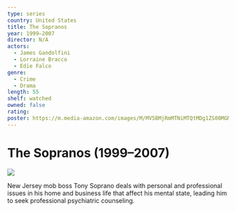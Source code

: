 ```yaml
---
type: series
country: United States
title: The Sopranos
year: 1999–2007
director: N/A
actors:
  - James Gandolfini
  - Lorraine Bracco
  - Edie Falco
genre:
  - Crime
  - Drama
length: 55
shelf: watched
owned: false
rating:
poster: https://m.media-amazon.com/images/M/MV5BMjRmMTNiMTQtMDg1ZS00MGM1LWE1MGUtYjEzMGFjNWUzOWRkXkEyXkFqcGc@._V1_SX300.jpg
---
```


# The Sopranos (1999–2007)

![](https://m.media-amazon.com/images/M/MV5BMjRmMTNiMTQtMDg1ZS00MGM1LWE1MGUtYjEzMGFjNWUzOWRkXkEyXkFqcGc@._V1_SX300.jpg)

New Jersey mob boss Tony Soprano deals with personal and professional issues in his home and business life that affect his mental state, leading him to seek professional psychiatric counseling.